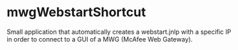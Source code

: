 # mwgWebstartShortcut
Small application that automatically creates a webstart.jnlp with a specific IP in order to connect to a GUI of a MWG (McAfee Web Gateway).
